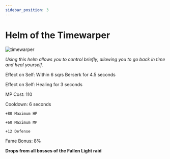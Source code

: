 ```yaml
---
sidebar_position: 3
---
```


# Helm of the Timewarper

![timewarper](https://vwiki.valorserver.com/api/item/picture/helm%20of%20the%20timewarper)

<i>Using this helm allows you to control briefly, allowing you to go back in time and heal yourself.</i>

Effect on Self: Within 6 sqrs Berserk for 4.5 seconds

Effect on Self: Healing for 3 seconds

MP Cost: 110

Cooldown: 6 seconds

    +80 Maximum HP
    
    +60 Maximum MP
    
    +12 Defense

Fame Bonus: 8%

**Drops from all bosses of the Fallen Light raid**
